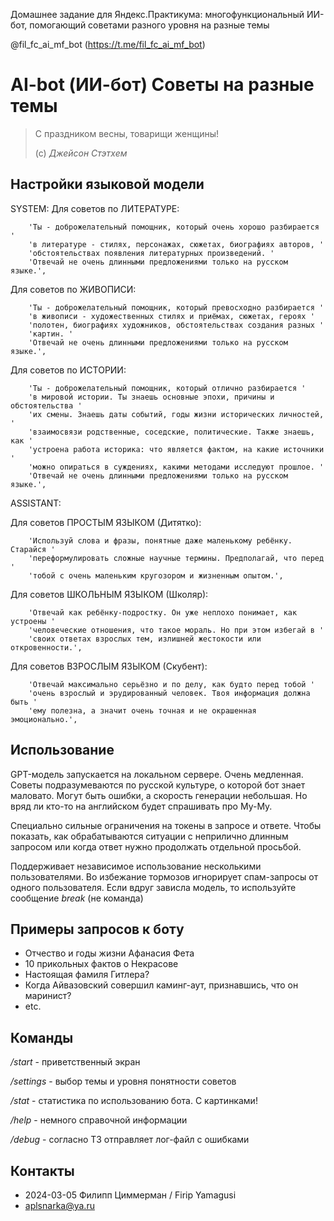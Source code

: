 Домашнее задание для Яндекс.Практикума: многофункциональный ИИ-бот, помогающий советами разного уровня на разные темы

@fil_fc_ai_mf_bot
(https://t.me/fil_fc_ai_mf_bot)


# AI-bot (ИИ-бот) Советы на разные темы
> С праздником весны, товарищи женщины!
> 
> (с) *Джейсон Стэтхем*


## Настройки языковой модели

SYSTEM:
Для советов по ЛИТЕРАТУРЕ:

        'Ты - доброжелательный помощник, который очень хорошо разбирается '
        'в литературе - стилях, персонажах, сюжетах, биографиях авторов, '
        'обстоятельствах появления литературных произведений. '
        'Отвечай не очень длинными предложениями только на русском языке.',

Для советов по ЖИВОПИСИ:

        'Ты - доброжелательный помощник, который превосходно разбирается '
        'в живописи - художественных стилях и приёмах, сюжетах, героях '
        'полотен, биографиях художников, обстоятельствах создания разных '
        'картин. '
        'Отвечай не очень длинными предложениями только на русском языке.',

Для советов по ИСТОРИИ:

        'Ты - доброжелательный помощник, который отлично разбирается '
        'в мировой истории. Ты знаешь основные эпохи, причины и обстоятельства '
        'их смены. Знаешь даты событий, годы жизни исторических личностей, '
        'взаимосвязи родственные, соседские, политические. Также знаешь, как '
        'устроена работа историка: что является фактом, на какие источники '
        'можно опираться в суждениях, какими методами исследуют прошлое. '
        'Отвечай не очень длинными предложениями только на русском языке.',

ASSISTANT:

Для советов ПРОСТЫМ ЯЗЫКОМ (Дитятко):

        'Используй слова и фразы, понятные даже маленькому ребёнку. Старайся '
        'переформулировать сложные научные термины. Предполагай, что перед '
        'тобой с очень маленьким кругозором и жизненным опытом.',

Для советов ШКОЛЬНЫМ ЯЗЫКОМ (Школяр):

        'Отвечай как ребёнку-подростку. Он уже неплохо понимает, как устроены '
        'человеческие отношения, что такое мораль. Но при этом избегай в '
        'своих ответах взрослых тем, излишней жестокости или откровенности.',

Для советов ВЗРОСЛЫМ ЯЗЫКОМ (Скубент):

        'Отвечай максимально серьёзно и по делу, как будто перед тобой '
        'очень взрослый и эрудированный человек. Твоя информация должна быть '
        'ему полезна, а значит очень точная и не окрашенная эмоционально.',


## Использование

GPT-модель запускается на локальном сервере. Очень медленная. 
Советы подразумеваются по русской культуре, о которой бот знает маловато.
Могут быть ошибки, а скорость генерации небольшая. Но вряд ли кто-то на 
английском будет спрашивать про Му-Му. 

Специально сильные ограничения на токены в запросе и ответе. Чтобы показать, 
как обрабатываются ситуации с неприлично длинным запросом или когда ответ 
нужно продолжать отдельной просьбой.

Поддерживает независимое использование несколькими пользователями. Во 
избежание тормозов игнорирует спам-запросы от одного пользователя. Если вдруг
зависла модель, то используйте сообщение *break* (не команда)

## Примеры запросов к боту

- Отчество и годы жизни Афанасия Фета
- 10 прикольных фактов о Некрасове
- Настоящая фамиля Гитлера?
- Когда Айвазовский совершил каминг-аут, признавшись, что он маринист?
- etc.


## Команды

*/start* - приветственный экран

*/settings* - выбор темы и уровня понятности советов

*/stat* - статистика по использованию бота. С картинками!

*/help* - немного справочной информации

*/debug* - согласно ТЗ отправляет лог-файл с ошибками 


## Контакты
- 2024-03-05 Филипп Циммерман / Firip Yamagusi
- [aplsnarka@ya.ru](mailto:aplsnarka@ya.ru)
